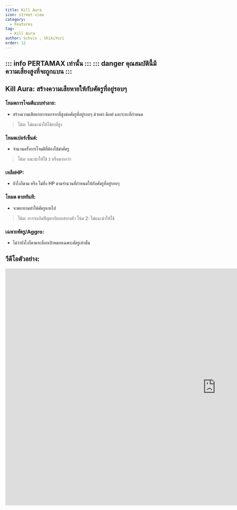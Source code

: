 ```yaml
---
title: Kill Aura
icon: street-view
category:
  - Features
tag:
  - Kill Aura
author: Schvis , ShikiYuri 
order: 12
---
```

::: info PERTAMAX เท่านั้น
:::
::: danger คุณสมบัตินี้มีความเสี่ยงสูงที่จะถูกแบน
:::
---
## Kill Aura: สร้างความเสียหายให้กับศัตรูที่อยู่รอบๆ

### โหมดการโจมตีแบบทำลาย:
- สร้างความเสียหายการตกจากที่สูงต่อศัตรูที่อยู่รอบๆ ด้วยค่า ดีเลย์ และระยะที่กำหนด
> โน้ต: ไม่แนะนำให้ใช้ค่าที่สูง
### โหมดเปอร์เซ็นต์:
- จำนวนครั้งการโจมตีที่ต้องใช้ฆ่าศัตรู
> โน้ต: แนะนำให้ใช้ `3` หรือมากกว่า
### เหลือHP:
- ยังไงก็ตาม หรือ ไม่ทิ้ง HP ตามจำนวนที่กำหนดให้กับศัตรูที่อยู่รอบๆ
### โหมด ตายทันที:
- จะพยายามทำให้ศัตรูหายไป
> โน้ต: อาจจะเกิดปัญหากับบอสบางตัว
> โน้ต 2: ไม่แนะนำให้ใช้
### เฉพาะศัตรู/Aggro:
- ไม่ว่ายังไงก็ตามจะล็อกเป้าหมายเฉพาะศัตรูเท่านั้น

## วีดีโอตัวอย่าง:

<div class="iframe-container"><iframe width="1328" height="747" src="https://www.youtube.com/embed/NiAh00VBy-w?list=PL5eI1Tb64p56g27qfYk7VuFTz4FK6YrKa" title="Korepi - Kill Aura" frameborder="0" allow="accelerometer; autoplay; clipboard-write; encrypted-media; gyroscope; picture-in-picture; web-share" referrerpolicy="strict-origin-when-cross-origin" allowfullscreen></iframe></div>




